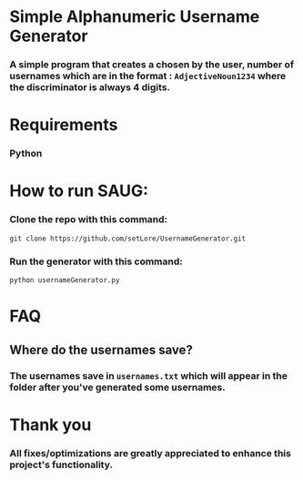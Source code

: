 # Simple Alphanumeric Username Generator
### A simple program that creates a chosen by the user, number of usernames which are in the format : `AdjectiveNoun1234` where the discriminator is always 4 digits.
# Requirements
### Python
# How to run SAUG: 
### Clone the repo with this command:
```
git clone https://github.com/setLore/UsernameGenerator.git
```
### Run the generator with this command:
```
python usernameGenerator.py
```
# FAQ
## Where do the usernames save?
### The usernames save in `usernames.txt` which will appear in the folder after you've generated some usernames.
# Thank you
### All fixes/optimizations are greatly appreciated to enhance this project's functionality.
